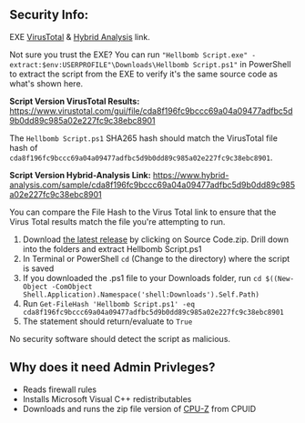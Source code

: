 ## Security Info:

EXE [VirusTotal](https://www.virustotal.com/gui/file/e122eb1de63de8eb7cb4ff1f3459c3adccea3b47348378a90542246bd76aaf7b) & [Hybrid Analysis](https://www.hybrid-analysis.com/sample/e122eb1de63de8eb7cb4ff1f3459c3adccea3b47348378a90542246bd76aaf7b) link.

Not sure you trust the EXE? You can run ``"Hellbomb Script.exe" -extract:$env:USERPROFILE"\Downloads\Hellbomb Script.ps1"`` in PowerShell to extract the script from the EXE to verify it's the same source code as what's shown here.

**Script Version VirusTotal Results:** https://www.virustotal.com/gui/file/cda8f196fc9bccc69a04a09477adfbc5d9b0dd89c985a02e227fc9c38ebc8901

The ``Hellbomb Script.ps1`` SHA265 hash should match the VirusTotal file hash of ``cda8f196fc9bccc69a04a09477adfbc5d9b0dd89c985a02e227fc9c38ebc8901``.

**Script Version Hybrid-Analysis Link:** https://www.hybrid-analysis.com/sample/cda8f196fc9bccc69a04a09477adfbc5d9b0dd89c985a02e227fc9c38ebc8901

You can compare the File Hash to the Virus Total link to ensure that the Virus Total results match the file you're attempting to run.

1. Download [the latest release](https://github.com/helldivers2fixes/HellbombScript/releases/latest) by clicking on Source Code.zip. Drill down into the folders and extract Hellbomb Script.ps1
2. In Terminal or PowerShell ``cd`` (Change to the directory) where the script is saved
3. If you downloaded the .ps1 file to your Downloads folder, run ``cd $((New-Object -ComObject Shell.Application).Namespace('shell:Downloads').Self.Path)``
4. Run ``Get-FileHash 'Hellbomb Script.ps1' -eq cda8f196fc9bccc69a04a09477adfbc5d9b0dd89c985a02e227fc9c38ebc8901``
5. The statement should return/evaluate to ``True``

No security software should detect the script as malicious.

## Why does it need Admin Privleges?
- Reads firewall rules
- Installs Microsoft Visual C++ redistributables
- Downloads and runs the zip file version of [CPU-Z](https://www.cpuid.com/softwares/cpu-z.html) from CPUID
